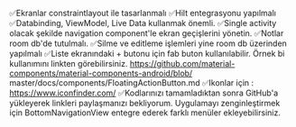 ✅Ekranlar constraintlayout ile tasarlanmalı
✅Hilt entegrasyonu yapılmalı
✅Databinding, ViewModel, Live Data kullanmak önemli.
✅Single activity olacak şekilde navigation component'le ekran geçişlerini yönetin.
✅Notlar room db'de tutulmalı.
✅Silme ve editleme işlemleri yine room db üzerinden yapılmalı
✅Liste ekranındaki + butonu için fab buton kullanılabilir. Örnek bi kullanımını linkten görebilirsiniz. https://github.com/material-components/material-components-android/blob/ master/docs/components/FloatingActionButton.md
✅Ikonlar için : https://www.iconfinder.com/
✅Kodlarınızı tamamladıktan sonra GitHub'a yükleyerek linkleri paylaşmanızı bekliyorum. Uygulamayı zenginleştirmek için BottomNavigationView entegre ederek farklı menüler ekleyebilirsiniz.
